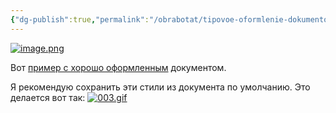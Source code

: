 ```yaml
---
{"dg-publish":true,"permalink":"/obrabotat/tipovoe-oformlenie-dokumentov-v-gambit-media/"}
---
```




[![image.png](https://i.postimg.cc/MG4Z1YZ0/image.png)](https://postimg.cc/5HBMVLCj)

Вот [пример с хорошо оформленным](https://docs.google.com/document/d/1pzqtR44_ZHIX9QMPAStPT7ePkJPbboC1LOn3fmVa3GQ/edit#heading=h.qejw4i33r09b) документом.


Я рекомендую сохранить эти стили из документа по умолчанию.
Это делается вот так:
[![003.gif](https://i.postimg.cc/3r0DDRhp/003.gif)](https://postimg.cc/QVsM2jHx)


